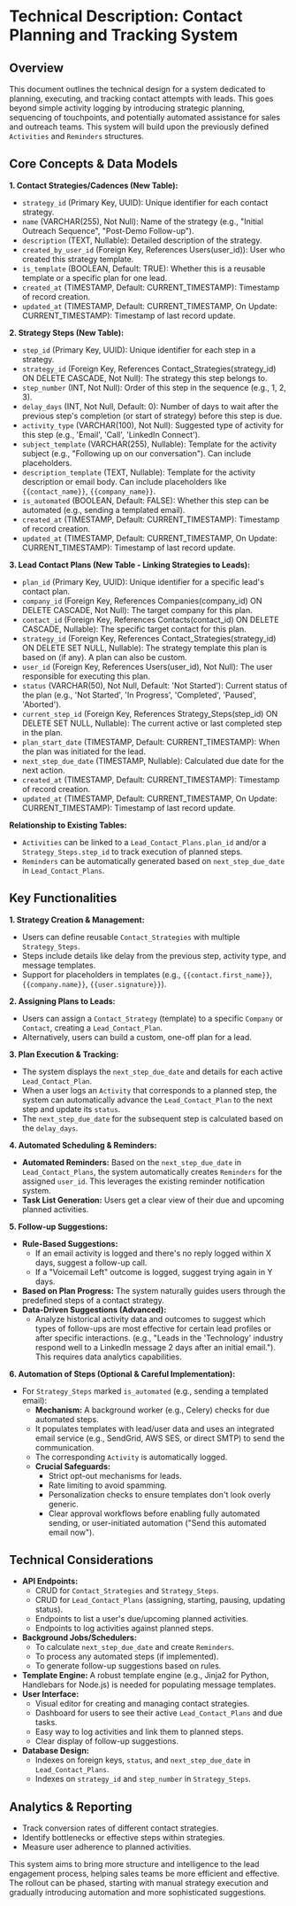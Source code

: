# Technical Description: Contact Planning and Tracking System

## Overview

This document outlines the technical design for a system dedicated to planning, executing, and tracking contact attempts with leads. This goes beyond simple activity logging by introducing strategic planning, sequencing of touchpoints, and potentially automated assistance for sales and outreach teams. This system will build upon the previously defined `Activities` and `Reminders` structures.

## Core Concepts & Data Models

**1. Contact Strategies/Cadences (New Table):**

*   `strategy_id` (Primary Key, UUID): Unique identifier for each contact strategy.
*   `name` (VARCHAR(255), Not Null): Name of the strategy (e.g., "Initial Outreach Sequence", "Post-Demo Follow-up").
*   `description` (TEXT, Nullable): Detailed description of the strategy.
*   `created_by_user_id` (Foreign Key, References Users(user_id)): User who created this strategy template.
*   `is_template` (BOOLEAN, Default: TRUE): Whether this is a reusable template or a specific plan for one lead.
*   `created_at` (TIMESTAMP, Default: CURRENT_TIMESTAMP): Timestamp of record creation.
*   `updated_at` (TIMESTAMP, Default: CURRENT_TIMESTAMP, On Update: CURRENT_TIMESTAMP): Timestamp of last record update.

**2. Strategy Steps (New Table):**

*   `step_id` (Primary Key, UUID): Unique identifier for each step in a strategy.
*   `strategy_id` (Foreign Key, References Contact_Strategies(strategy_id) ON DELETE CASCADE, Not Null): The strategy this step belongs to.
*   `step_number` (INT, Not Null): Order of this step in the sequence (e.g., 1, 2, 3).
*   `delay_days` (INT, Not Null, Default: 0): Number of days to wait after the previous step's completion (or start of strategy) before this step is due.
*   `activity_type` (VARCHAR(100), Not Null): Suggested type of activity for this step (e.g., 'Email', 'Call', 'LinkedIn Connect').
*   `subject_template` (VARCHAR(255), Nullable): Template for the activity subject (e.g., "Following up on our conversation"). Can include placeholders.
*   `description_template` (TEXT, Nullable): Template for the activity description or email body. Can include placeholders like `{{contact_name}}`, `{{company_name}}`.
*   `is_automated` (BOOLEAN, Default: FALSE): Whether this step can be automated (e.g., sending a templated email).
*   `created_at` (TIMESTAMP, Default: CURRENT_TIMESTAMP): Timestamp of record creation.
*   `updated_at` (TIMESTAMP, Default: CURRENT_TIMESTAMP, On Update: CURRENT_TIMESTAMP): Timestamp of last record update.

**3. Lead Contact Plans (New Table - Linking Strategies to Leads):**

*   `plan_id` (Primary Key, UUID): Unique identifier for a specific lead's contact plan.
*   `company_id` (Foreign Key, References Companies(company_id) ON DELETE CASCADE, Not Null): The target company for this plan.
*   `contact_id` (Foreign Key, References Contacts(contact_id) ON DELETE CASCADE, Nullable): The specific target contact for this plan.
*   `strategy_id` (Foreign Key, References Contact_Strategies(strategy_id) ON DELETE SET NULL, Nullable): The strategy template this plan is based on (if any). A plan can also be custom.
*   `user_id` (Foreign Key, References Users(user_id), Not Null): The user responsible for executing this plan.
*   `status` (VARCHAR(50), Not Null, Default: 'Not Started'): Current status of the plan (e.g., 'Not Started', 'In Progress', 'Completed', 'Paused', 'Aborted').
*   `current_step_id` (Foreign Key, References Strategy_Steps(step_id) ON DELETE SET NULL, Nullable): The current active or last completed step in the plan.
*   `plan_start_date` (TIMESTAMP, Default: CURRENT_TIMESTAMP): When the plan was initiated for the lead.
*   `next_step_due_date` (TIMESTAMP, Nullable): Calculated due date for the next action.
*   `created_at` (TIMESTAMP, Default: CURRENT_TIMESTAMP): Timestamp of record creation.
*   `updated_at` (TIMESTAMP, Default: CURRENT_TIMESTAMP, On Update: CURRENT_TIMESTAMP): Timestamp of last record update.

**Relationship to Existing Tables:**

*   `Activities` can be linked to a `Lead_Contact_Plans.plan_id` and/or a `Strategy_Steps.step_id` to track execution of planned steps.
*   `Reminders` can be automatically generated based on `next_step_due_date` in `Lead_Contact_Plans`.

## Key Functionalities

**1. Strategy Creation & Management:**

*   Users can define reusable `Contact_Strategies` with multiple `Strategy_Steps`.
*   Steps include details like delay from the previous step, activity type, and message templates.
*   Support for placeholders in templates (e.g., `{{contact.first_name}}`, `{{company.name}}`, `{{user.signature}}`).

**2. Assigning Plans to Leads:**

*   Users can assign a `Contact_Strategy` (template) to a specific `Company` or `Contact`, creating a `Lead_Contact_Plan`.
*   Alternatively, users can build a custom, one-off plan for a lead.

**3. Plan Execution & Tracking:**

*   The system displays the `next_step_due_date` and details for each active `Lead_Contact_Plan`.
*   When a user logs an `Activity` that corresponds to a planned step, the system can automatically advance the `Lead_Contact_Plan` to the next step and update its `status`.
*   The `next_step_due_date` for the subsequent step is calculated based on the `delay_days`.

**4. Automated Scheduling & Reminders:**

*   **Automated Reminders:** Based on the `next_step_due_date` in `Lead_Contact_Plans`, the system automatically creates `Reminders` for the assigned `user_id`. This leverages the existing reminder notification system.
*   **Task List Generation:** Users get a clear view of their due and upcoming planned activities.

**5. Follow-up Suggestions:**

*   **Rule-Based Suggestions:**
    *   If an email activity is logged and there's no reply logged within X days, suggest a follow-up call.
    *   If a "Voicemail Left" outcome is logged, suggest trying again in Y days.
*   **Based on Plan Progress:** The system naturally guides users through the predefined steps of a contact strategy.
*   **Data-Driven Suggestions (Advanced):**
    *   Analyze historical activity data and outcomes to suggest which types of follow-ups are most effective for certain lead profiles or after specific interactions. (e.g., "Leads in the 'Technology' industry respond well to a LinkedIn message 2 days after an initial email."). This requires data analytics capabilities.

**6. Automation of Steps (Optional & Careful Implementation):**

*   For `Strategy_Steps` marked `is_automated` (e.g., sending a templated email):
    *   **Mechanism:** A background worker (e.g., Celery) checks for due automated steps.
    *   It populates templates with lead/user data and uses an integrated email service (e.g., SendGrid, AWS SES, or direct SMTP) to send the communication.
    *   The corresponding `Activity` is automatically logged.
    *   **Crucial Safeguards:**
        *   Strict opt-out mechanisms for leads.
        *   Rate limiting to avoid spamming.
        *   Personalization checks to ensure templates don't look overly generic.
        *   Clear approval workflows before enabling fully automated sending, or user-initiated automation ("Send this automated email now").

## Technical Considerations

*   **API Endpoints:**
    *   CRUD for `Contact_Strategies` and `Strategy_Steps`.
    *   CRUD for `Lead_Contact_Plans` (assigning, starting, pausing, updating status).
    *   Endpoints to list a user's due/upcoming planned activities.
    *   Endpoints to log activities against planned steps.
*   **Background Jobs/Schedulers:**
    *   To calculate `next_step_due_date` and create `Reminders`.
    *   To process any automated steps (if implemented).
    *   To generate follow-up suggestions based on rules.
*   **Template Engine:** A robust template engine (e.g., Jinja2 for Python, Handlebars for Node.js) is needed for populating message templates.
*   **User Interface:**
    *   Visual editor for creating and managing contact strategies.
    *   Dashboard for users to see their active `Lead_Contact_Plans` and due tasks.
    *   Easy way to log activities and link them to planned steps.
    *   Clear display of follow-up suggestions.
*   **Database Design:**
    *   Indexes on foreign keys, `status`, and `next_step_due_date` in `Lead_Contact_Plans`.
    *   Indexes on `strategy_id` and `step_number` in `Strategy_Steps`.

## Analytics & Reporting

*   Track conversion rates of different contact strategies.
*   Identify bottlenecks or effective steps within strategies.
*   Measure user adherence to planned activities.

This system aims to bring more structure and intelligence to the lead engagement process, helping sales teams be more efficient and effective. The rollout can be phased, starting with manual strategy execution and gradually introducing automation and more sophisticated suggestions.
